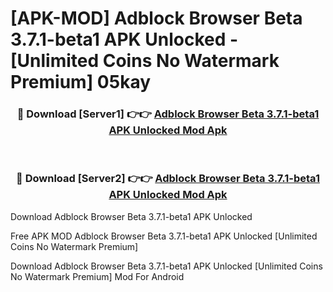 # [APK-MOD] Adblock Browser Beta 3.7.1-beta1 APK Unlocked - [Unlimited Coins No Watermark Premium] 05kay



<div align="center">
<h3>🔴 Download [Server1] 👉👉 <a href="https://momento.my/?title=Adblock_Browser_Beta_3.7.1-beta1_APK_Unlocked">Adblock Browser Beta 3.7.1-beta1 APK Unlocked Mod Apk</a></h3><br>

<h3>🔴 Download [Server2] 👉👉 <a href="https://momento.my/?title=Adblock_Browser_Beta_3.7.1-beta1_APK_Unlocked">Adblock Browser Beta 3.7.1-beta1 APK Unlocked Mod Apk</a></h3>
</div>



Download Adblock Browser Beta 3.7.1-beta1 APK Unlocked 

Free APK MOD Adblock Browser Beta 3.7.1-beta1 APK Unlocked [Unlimited Coins No Watermark Premium]

Download Adblock Browser Beta 3.7.1-beta1 APK Unlocked [Unlimited Coins No Watermark Premium] Mod For Android
